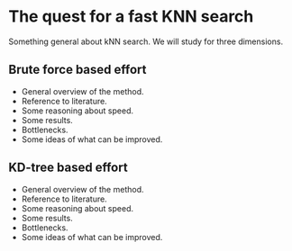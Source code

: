 The quest for a fast KNN search
===============================

Something general about kNN search. We will study for three dimensions.

Brute force based effort
------------------------

* General overview of the method.
* Reference to literature.
* Some reasoning about speed.
* Some results.
* Bottlenecks.
* Some ideas of what can be improved.


KD-tree based effort
--------------------

* General overview of the method.
* Reference to literature.
* Some reasoning about speed.
* Some results.
* Bottlenecks.
* Some ideas of what can be improved.